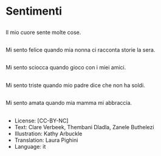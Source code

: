 # Sentimenti

##
Il mio cuore sente molte cose.

##
Mi sento felice quando mia nonna ci racconta storie la sera.

##
Mi sento sciocca quando gioco con i miei amici.

##
Mi sento triste quando mio padre dice che non ha soldi.

##
Mi sento amata quando mia mamma mi abbraccia.

##
* License: [CC-BY-NC]
* Text: Clare Verbeek, Thembani Dladla, Zanele Buthelezi
* Illustration: Kathy Arbuckle
* Translation: Laura Pighini
* Language: it
